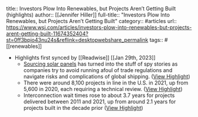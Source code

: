 title:: Investors Plow Into Renewables, but Projects Aren’t Getting Built (highlights)
author:: [[Jennifer Hiller]]
full-title:: "Investors Plow Into Renewables, but Projects Aren’t Getting Built"
category:: #articles
url:: https://www.wsj.com/articles/investors-plow-into-renewables-but-projects-arent-getting-built-11674352404?st=0ff3bpjo43nu24s&reflink=desktopwebshare_permalink
tags:: #[[renewables]]

- Highlights first synced by [[Readwise]] [[Jan 29th, 2023]]
	- [Sourcing solar panels](https://www.wsj.com/articles/solar-panel-shortage-snarls-u-s-green-energy-plans-11669671279?mod=article_inline) has turned into the stuff of spy stories as companies try to avoid running afoul of trade regulations and navigate risks and complications of global shipping. ([View Highlight](https://read.readwise.io/read/01gqx6pbc9a5km07hzy1zh6cyy))
	- There were around 8,100 projects in line in the U.S. in 2021, up from 5,600 in 2020, each requiring a technical review. ([View Highlight](https://read.readwise.io/read/01gqx6rfp4rx7mxbyccwn1zfy4))
	- Interconnection wait times rose to about 3.7 years for projects delivered between 2011 and 2021, up from around 2.1 years for projects built in the decade prior ([View Highlight](https://read.readwise.io/read/01gqx6rqs757p2kmqfeyxpc769))